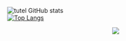![tutel GitHub stats](https://github-readme-stats.vercel.app/api?username=JohnVictoryz&show_icons=true&theme=gruvbox)\
[![Top Langs](https://github-readme-stats.vercel.app/api/top-langs/?username=JohnVictoryz&layout=compact)](https://github.com/anuraghazra/github-readme-stats)

<p align="center">
  <a href="https://skillicons.dev">
    <img src="https://skillicons.dev/icons?i=c,cpp,cs,qt,arduino,py,git,github,gitlab,md,discord,bots,discordjs,vim,vscode,bash,androidstudio,gradle,kotlin,arch,debian,linux,windows,docker&theme=dark&perline=12" />
  </a>
</p>

